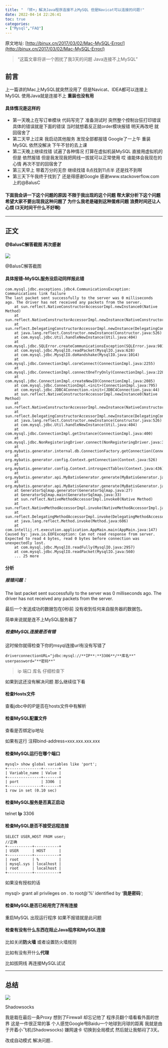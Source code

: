 ```yaml
---
title: " 「转+」解决Java程序连接不上MySQL 但是Navicat可以连接的问题!"
date: 2022-04-14 22:26:41
toc: true
categories:
- ["Mysql","FAQ"]
---
```


原文地址: [http://binux.cn/2017/03/02/Mac-MySQL-Error/](http://binux.cn/2017/03/02/Mac-MySQL-Error/)
> “这篇文章将讲一个困扰了我3天的问题 Java连接不上MySQL”





## 前言
上一篇讲的Mac上MySQL就突然没用了 但是Navicat、IDEA都可以连接上MySQL 使用Java就是连接不上  **重装也没有用**

#### 具体情况是这样的

- 第一天晚上在写订单模块 代码写完了 准备测试时 突然整个控制台狂打印错误 具体的错误就是下面的错误 当时就想着反正就order模块报错 明天再改吧 就回宿舍了
- 第二天早上过来 我启动其他服务 发现全部都报错 Google了一上午 重装MySQL 依然没解决 下午不甘的去上课
- 第二天晚上继续找错 试遍了各种情况 打算在虚拟机装MySQL 直接用虚拟机的 但是 依然报错 但是我发现我把网线一拔就可以正常使用 哎 谁能体会我现在的心情 再次不甘的回宿舍了
- 第三天早上 带着万分的无奈 继续找错 8点找到11点半 还是找不到啊
- 第三天下午我终于找到了 还是得感谢Google 感谢www.stackoverflow.com上的@BalusC

#### 下面我会讲一下这个问题的原因 不限于我出现的这个问题 帮大家分析下这个问题 希望大家不要出现我这种问题了 为什么我老是碰到这种蛋疼问题  **浪费时间还让人心烦**  (3天时间干什么不好啊)

---


## 正文

#### @BalusC解答截图 再次感谢
![](https://file.wulicode.com/yuque/202208/24/23/1508i10mb0mI.png?x-oss-process=image/resize,h_716)

@BalusC解答截图

#### 具体报错–MySQL服务没启动同样报此错
```
com.mysql.jdbc.exceptions.jdbc4.CommunicationsException: Communications link failure
The last packet sent successfully to the server was 0 milliseconds ago. The driver has not received any packets from the server.
    at sun.reflect.NativeConstructorAccessorImpl.newInstance0(Native Method)
    at sun.reflect.NativeConstructorAccessorImpl.newInstance(NativeConstructorAccessorImpl.java:57)
    at sun.reflect.DelegatingConstructorAccessorImpl.newInstance(DelegatingConstructorAccessorImpl.java:45)
    at java.lang.reflect.Constructor.newInstance(Constructor.java:526)
    at com.mysql.jdbc.Util.handleNewInstance(Util.java:404)
    at com.mysql.jdbc.SQLError.createCommunicationsException(SQLError.java:981)
    at com.mysql.jdbc.MysqlIO.readPacket(MysqlIO.java:628)
    at com.mysql.jdbc.MysqlIO.doHandshake(MysqlIO.java:1014)
    at com.mysql.jdbc.ConnectionImpl.coreConnect(ConnectionImpl.java:2255)
    at com.mysql.jdbc.ConnectionImpl.connectOneTryOnly(ConnectionImpl.java:2286)
    at com.mysql.jdbc.ConnectionImpl.createNewIO(ConnectionImpl.java:2085)
    at com.mysql.jdbc.ConnectionImpl.<init>(ConnectionImpl.java:795)
    at com.mysql.jdbc.JDBC4Connection.<init>(JDBC4Connection.java:44)
    at sun.reflect.NativeConstructorAccessorImpl.newInstance0(Native Method)
    at sun.reflect.NativeConstructorAccessorImpl.newInstance(NativeConstructorAccessorImpl.java:57)
    at sun.reflect.DelegatingConstructorAccessorImpl.newInstance(DelegatingConstructorAccessorImpl.java:45)
    at java.lang.reflect.Constructor.newInstance(Constructor.java:526)
    at com.mysql.jdbc.Util.handleNewInstance(Util.java:404)
    at com.mysql.jdbc.ConnectionImpl.getInstance(ConnectionImpl.java:400)
    at com.mysql.jdbc.NonRegisteringDriver.connect(NonRegisteringDriver.java:327)
    at org.mybatis.generator.internal.db.ConnectionFactory.getConnection(ConnectionFactory.java:68)
    at org.mybatis.generator.config.Context.getConnection(Context.java:526)
    at org.mybatis.generator.config.Context.introspectTables(Context.java:436)
    at org.mybatis.generator.api.MyBatisGenerator.generate(MyBatisGenerator.java:222)
    at org.mybatis.generator.api.MyBatisGenerator.generate(MyBatisGenerator.java:133)
    at GeneratorSqlmap.generator(GeneratorSqlmap.java:27)
    at GeneratorSqlmap.main(GeneratorSqlmap.java:33)
    at sun.reflect.NativeMethodAccessorImpl.invoke0(Native Method)
    at sun.reflect.NativeMethodAccessorImpl.invoke(NativeMethodAccessorImpl.java:57)
    at sun.reflect.DelegatingMethodAccessorImpl.invoke(DelegatingMethodAccessorImpl.java:43)
    at java.lang.reflect.Method.invoke(Method.java:606)
    at com.intellij.rt.execution.application.AppMain.main(AppMain.java:147)
Caused by: java.io.EOFException: Can not read response from server. Expected to read 4 bytes, read 0 bytes before connection was unexpectedly lost.
    at com.mysql.jdbc.MysqlIO.readFully(MysqlIO.java:2957)
    at com.mysql.jdbc.MysqlIO.readPacket(MysqlIO.java:560)
    ... 25 more
```

#### 分析

##### 报错问题：
The last packet sent successfully to the server was 0 milliseconds ago. The driver has not received any packets from the server.

最后一个发送成功的数据包在0秒前 没有收到任何来自服务器的数据包。

简单来说就是连不上MySQL服务器了

##### 检查MySQL连接是否有错
这时候你就得检查下你的msyql连接url有没有写错了
```
driverconnectionURL="jdbc:mysql://**IP**:**3306**/**库名**"
userpassword="**密码**"
```
> ip 端口 库名 仔细检查下

如果到这还没有解决问题 那么继续往下看

#### 检查Hosts文件
查看jdbc中的IP是否在hosts文件中有解析

#### 检查MySQL配置文件
查看是否绑定ip地址

如果有这行 注释bind-address=xxx.xxx.xxx.xxx

#### 检查MySQL运行在哪个端口
```
mysql> show global variables like 'port';
+---------------+-------+
| Variable_name | Value |
+---------------+-------+
| port          | 3306  |
+---------------+-------+
1 row in set (0.10 sec)
```

#### 检查MySQL服务是否真正启动
telnet  **Ip**  3306

#### 检查MySQL是否不接受远程连接
```
SELECT USER,HOST FROM user;
//正确
+-----------+-----------+
| USER      | HOST      |
+-----------+-----------+
| root      | %         |
| mysql.sys | localhost |
| root      | localhost |
+-----------+-----------+
```
如果没有授权的话

mysql> grant all privileges on  _._  to root@’%’ identified by ‘**我是密码**‘;

#### 检查MySQL是否已经用完了所有连接
重启MySQL 出现运行程序 如果不报错就是此问题

#### 检查有没有什么东西在阻止Java程序和MySQL连接
比如关闭**防火墙**  或者设置防火墙规则

比如有没有开什么**代理**

比如拔网线 再连接MySQL试试

---


## 总结
![](https://file.wulicode.com/yuque/202208/24/23/1509gFjr4trd.png?x-oss-process=image/resize,h_324)

Shadowsocks

我是栽在最后一条Proxy 想到了Firewall 却忘记他了 程序员翻个墙看看外面的世界 这是一件很正常的事 个人感觉Google甩Baidu一个地球到月球的距离 我就是由于开着小飞机(Shadowsocks) 嫌网速卡 切换到全局模式 然后就让我郁闷了3天。

改成自动模式 解决问题..


